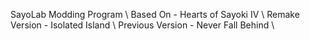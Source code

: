 SayoLab Modding Program \\
Based On - Hearts of Sayoki IV \\
Remake Version - Isolated Island \\
Previous Version - Never Fall Behind \\
